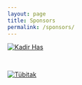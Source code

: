 ```yaml
---
layout: page
title: Sponsors
permalink: /sponsors/
---
```


[![]({{site.baseurl}}/assets/images/kadirhas-logo.png "Kadir Has")](https://khas.edu.tr/en)

<br/>

[![]({{site.baseurl}}/assets/images/tubitak-logo.jpeg "Tübitak")](https://www.tubitak.gov.tr/en)